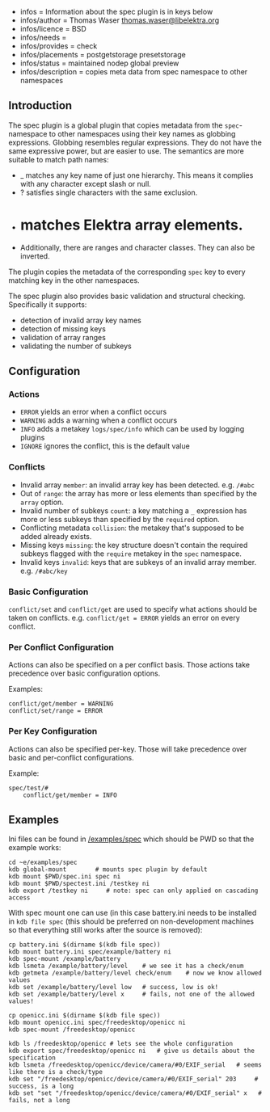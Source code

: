 - infos = Information about the spec plugin is in keys below
- infos/author = Thomas Waser <thomas.waser@libelektra.org>
- infos/licence = BSD
- infos/needs =
- infos/provides = check
- infos/placements = postgetstorage presetstorage
- infos/status = maintained nodep global preview
- infos/description = copies meta data from spec namespace to other namespaces

## Introduction ##

The spec plugin is a global plugin that copies metadata from the `spec`-namespace to other namespaces using their key names as globbing expressions.
Globbing resembles regular expressions. They do not have the same expressive power, but are easier to use. The semantics are more suitable to match path names:

* _ matches any key name of just one hierarchy. This means it complies with any character except slash or null.
* ? satisfies single characters with the same exclusion.
* # matches Elektra array elements.
* Additionally, there are ranges and character classes. They can also be inverted.

The plugin copies the metadata of the corresponding `spec` key to every matching key in the other namespaces.

The spec plugin also provides basic validation and structural checking.
Specifically it supports:

* detection of invalid array key names
* detection of missing keys
* validation of array ranges
* validating the number of subkeys

## Configuration ##

### Actions ###

* `ERROR` yields an error when a conflict occurs
* `WARNING` adds a warning when a conflict occurs
* `INFO` adds a metakey `logs/spec/info` which can be used by logging plugins
* `IGNORE` ignores the conflict, this is the default value

### Conflicts ###

* Invalid array `member`: an invalid array key has been detected. e.g. `/#abc`
* Out of `range`: the array has more or less elements than specified by the `array` option.
* Invalid number of subkeys `count`: a key matching a `_` expression has more or less subkeys than specified by the `required` option.
* Conflicting metadata `collision`: the metakey that's supposed to be added already exists.  
* Missing keys `missing`: the key structure doesn't contain the required subkeys flagged with the `require` metakey in the `spec` namespace.
* Invalid keys `invalid`: keys that are subkeys of an invalid array member. e.g. `/#abc/key`

### Basic Configuration ###

`conflict/set` and `conflict/get` are used to specify what actions should be taken on conflicts. e.g. `conflict/get = ERROR` yields an error on every conflict.

### Per Conflict Configuration ### 

Actions can also be specified on a per conflict basis. Those actions take precedence over basic configuration options.

Examples: 

    conflict/get/member = WARNING
    conflict/set/range = ERROR

### Per Key Configuration ###

Actions can also be specified per-key. Those will take precedence over basic and per-conflict configurations.

Example:

    spec/test/#
        conflict/get/member = INFO

## Examples ##

Ini files can be found in [/examples/spec](/examples/spec) which should be PWD
so that the example works:

    cd ~e/examples/spec
    kdb global-mount        # mounts spec plugin by default
    kdb mount $PWD/spec.ini spec ni
    kdb mount $PWD/spectest.ini /testkey ni
    kdb export /testkey ni     # note: spec can only applied on cascading access

With spec mount one can use (in this case battery.ini needs to be installed in
`kdb file spec` (this should be preferred on non-development machines so that
everything still works after the source is removed):

    cp battery.ini $(dirname $(kdb file spec))
    kdb mount battery.ini spec/example/battery ni
    kdb spec-mount /example/battery
    kdb lsmeta /example/battery/level    # we see it has a check/enum
    kdb getmeta /example/battery/level check/enum    # now we know allowed values
    kdb set /example/battery/level low   # success, low is ok!
    kdb set /example/battery/level x     # fails, not one of the allowed values!

    cp openicc.ini $(dirname $(kdb file spec)) 
    kdb mount openicc.ini spec/freedesktop/openicc ni
    kdb spec-mount /freedesktop/openicc

    kdb ls /freedesktop/openicc # lets see the whole configuration
    kdb export spec/freedesktop/openicc ni   # give us details about the specification
    kdb lsmeta /freedesktop/openicc/device/camera/#0/EXIF_serial   # seems like there is a check/type
    kdb set "/freedesktop/openicc/device/camera/#0/EXIF_serial" 203     # success, is a long
    kdb set "set "/freedesktop/openicc/device/camera/#0/EXIF_serial" x   # fails, not a long

